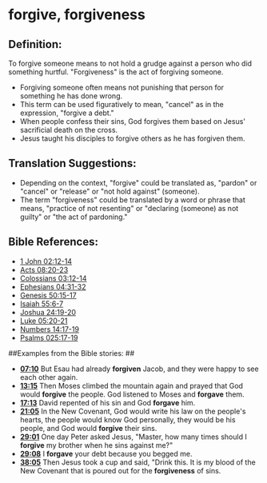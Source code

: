 # forgive, forgiveness #

## Definition: ##

To forgive someone means to not hold a grudge against a person who did something hurtful. "Forgiveness" is the act of forgiving someone.

* Forgiving someone often means not punishing that person for something he has done wrong.
* This term can be used figuratively to mean, "cancel" as in the expression, "forgive a debt."
* When people confess their sins, God forgives them based on Jesus' sacrificial death on the cross.
* Jesus taught his disciples to forgive others as he has forgiven them.

## Translation Suggestions: ##

* Depending on the context, "forgive" could be translated as, "pardon" or "cancel" or "release" or "not hold against" (someone).
* The term "forgiveness" could be translated by a word or phrase that means, "practice of not resenting" or "declaring (someone) as not guilty" or "the act of pardoning."



## Bible References: ##

* [1 John 02:12-14](en/tn/1jn/help/02/12)
* [Acts 08:20-23](en/tn/act/help/08/20)
* [Colossians 03:12-14](en/tn/col/help/03/12)
* [Ephesians 04:31-32](en/tn/eph/help/04/31)
* [Genesis 50:15-17](en/tn/gen/help/50/15)
* [Isaiah 55:6-7](en/tn/isa/help/55/06)
* [Joshua 24:19-20](en/tn/jos/help/24/19)
* [Luke 05:20-21](en/tn/luk/help/05/20)
* [Numbers 14:17-19](en/tn/num/help/14/17)
* [Psalms 025:17-19](en/tn/psa/help/25/17)

##Examples from the Bible stories: ##

* __[07:10](en/tn/obs/help/07/10)__ But Esau had already __forgiven__  Jacob, and they were happy to see each other again.
* __[13:15](en/tn/obs/help/13/15)__ Then Moses climbed the mountain again and prayed that God would __forgive__  the people. God listened to Moses and __forgave__  them.
* __[17:13](en/tn/obs/help/17/13)__ David repented of his sin and God __forgave__  him.
* __[21:05](en/tn/obs/help/21/05)__ In the New Covenant, God would write his law on the people's hearts, the people would know God personally, they would be his people, and God would __forgive__  their sins.
* __[29:01](en/tn/obs/help/29/01)__ One day Peter asked Jesus, "Master, how many times should I __forgive__  my brother when he sins against me?"
* __[29:08](en/tn/obs/help/29/08)__ I __forgave__  your debt because you begged me.
* __[38:05](en/tn/obs/help/38/05)__ Then Jesus took a cup and said, "Drink this. It is my blood of the New Covenant that is poured out for the __forgiveness__  of sins.